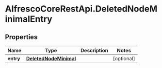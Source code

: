 # AlfrescoCoreRestApi.DeletedNodeMinimalEntry

## Properties
Name | Type | Description | Notes
------------ | ------------- | ------------- | -------------
**entry** | [**DeletedNodeMinimal**](DeletedNodeMinimal.md) |  | [optional] 


